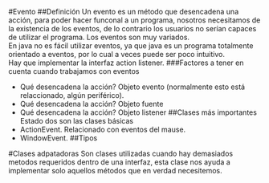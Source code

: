 #Evento
##Definición
Un evento es un método que desencadena una acción, para poder hacer funconal 
a un programa, nosotros necesitamos de la existencia de los eventos, de lo contrario los usuarios no serían 
capaces de utilizar el programa. Los eventos son muy variados.\
En java no es fácil utilizar eventos, ya que java es un programa totalmente orientado a eventos, por lo cual a veces 
puede ser poco intuitivo.\
Hay que implementar la interfaz action listener.
###Factores a tener en cuenta cuando trabajamos con eventos
* Qué desencadena la acción? Objeto evento (normalmente esto está relaccionado, algún periférico).
* Qué desencadena la acción? Objeto fuente
* Qué desencadena la acción? Objeto listener
##Clases más importantes
Estado dos son las clases básicas
* ActionEvent. Relacionado con eventos del mause.
* WindowEvent.
##Tipos


#Clases adpatadoras
Son clases utilizadas cuando hay demasiados metodos requeridos dentro de una interfaz, esta clase nos ayuda a 
implementar solo aquellos métodos que en verdad necesitemos.